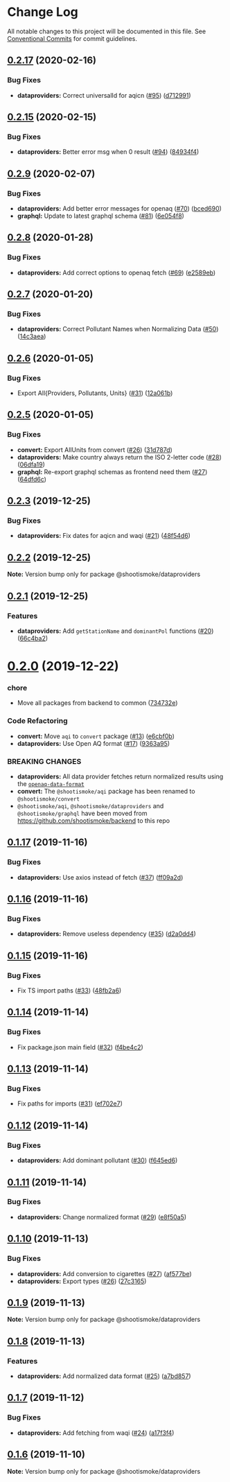 # Change Log

All notable changes to this project will be documented in this file.
See [Conventional Commits](https://conventionalcommits.org) for commit guidelines.

## [0.2.17](https://github.com/shootismoke/common/compare/v0.2.16...v0.2.17) (2020-02-16)


### Bug Fixes

* **dataproviders:** Correct universalId for aqicn ([#95](https://github.com/shootismoke/common/issues/95)) ([d712991](https://github.com/shootismoke/common/commit/d7129911c4dbe4371b0a8e2c7ed874c5e96ff9ea))





## [0.2.15](https://github.com/shootismoke/common/compare/v0.2.14...v0.2.15) (2020-02-15)


### Bug Fixes

* **dataproviders:** Better error msg when 0 result ([#94](https://github.com/shootismoke/common/issues/94)) ([84934f4](https://github.com/shootismoke/common/commit/84934f444c36c72aa1c228c1e81a051348cfa6dd))





## [0.2.9](https://github.com/shootismoke/common/compare/v0.2.8...v0.2.9) (2020-02-07)


### Bug Fixes

* **dataproviders:** Add better error messages for openaq ([#70](https://github.com/shootismoke/common/issues/70)) ([bced690](https://github.com/shootismoke/common/commit/bced690f27fa7336da4db05fe2ac49f6a0a825e2))
* **graphql:** Update to latest graphql schema ([#81](https://github.com/shootismoke/common/issues/81)) ([6e054f8](https://github.com/shootismoke/common/commit/6e054f822ce69797feb74984cb707a982d285947))





## [0.2.8](https://github.com/shootismoke/common/compare/v0.2.7...v0.2.8) (2020-01-28)


### Bug Fixes

* **dataproviders:** Add correct options to openaq fetch ([#69](https://github.com/shootismoke/common/issues/69)) ([e2589eb](https://github.com/shootismoke/common/commit/e2589eb10cdea861384d0f55c2e05f439d1055d7))





## [0.2.7](https://github.com/shootismoke/common/compare/v0.2.6...v0.2.7) (2020-01-20)


### Bug Fixes

* **dataproviders:** Correct Pollutant Names when Normalizing Data ([#50](https://github.com/shootismoke/common/issues/50)) ([14c3aea](https://github.com/shootismoke/common/commit/14c3aeac5fce70dc8d1620aa13c88992320be0bf))





## [0.2.6](https://github.com/shootismoke/common/compare/v0.2.5...v0.2.6) (2020-01-05)


### Bug Fixes

* Export All{Providers, Pollutants, Units} ([#31](https://github.com/shootismoke/common/issues/31)) ([12a061b](https://github.com/shootismoke/common/commit/12a061ba0b892719efbf4fa66033ea61b4288bce))





## [0.2.5](https://github.com/shootismoke/common/compare/v0.2.4...v0.2.5) (2020-01-05)


### Bug Fixes

* **convert:** Export AllUnits from convert ([#26](https://github.com/shootismoke/common/issues/26)) ([31d787d](https://github.com/shootismoke/common/commit/31d787d0d2d9974a2f09076f9d0611dcfa2888eb))
* **dataproviders:** Make country always return the ISO 2-letter code ([#28](https://github.com/shootismoke/common/issues/28)) ([06dfa19](https://github.com/shootismoke/common/commit/06dfa19a71df0f0a58ac23a78a21f07de2699b0b))
* **graphql:** Re-export graphql schemas as frontend need them ([#27](https://github.com/shootismoke/common/issues/27)) ([64dfd6c](https://github.com/shootismoke/common/commit/64dfd6ccb3b8221a9d0f3a947f40245900469fde))





## [0.2.3](https://github.com/shootismoke/common/compare/v0.2.2...v0.2.3) (2019-12-25)


### Bug Fixes

* **dataproviders:** Fix dates for aqicn and waqi ([#21](https://github.com/shootismoke/common/issues/21)) ([48f54d6](https://github.com/shootismoke/common/commit/48f54d69a94866818ec2c54efaa769dcd9128120))





## [0.2.2](https://github.com/shootismoke/common/compare/v0.2.1...v0.2.2) (2019-12-25)

**Note:** Version bump only for package @shootismoke/dataproviders





## [0.2.1](https://github.com/shootismoke/common/compare/v0.2.0...v0.2.1) (2019-12-25)


### Features

* **dataproviders:** Add `getStationName` and `dominantPol` functions ([#20](https://github.com/shootismoke/common/issues/20)) ([66c4ba2](https://github.com/shootismoke/common/commit/66c4ba2873598e039cc49adbc0eb23b1afbc7453))





# [0.2.0](https://github.com/shootismoke/common/compare/v0.1.17...v0.2.0) (2019-12-22)


### chore

* Move all packages from backend to common ([734732e](https://github.com/shootismoke/common/commit/734732ee77a66017f5a51f010a1d17bcce547fbf))


### Code Refactoring

* **convert:** Move `aqi` to `convert` package ([#13](https://github.com/shootismoke/common/issues/13)) ([e6cbf0b](https://github.com/shootismoke/common/commit/e6cbf0bde8a551dc809448c8d8d292db81ce6e98))
* **dataproviders:** Use Open AQ format ([#17](https://github.com/shootismoke/common/issues/17)) ([9363a95](https://github.com/shootismoke/common/commit/9363a954f26f9e013fd3222aac305c6f664208e5))


### BREAKING CHANGES

* **dataproviders:** All data provider fetches return normalized results using the [`openaq-data-format`](https://github.com/openaq/openaq-data-format)
* **convert:** The `@shootismoke/aqi` package has been renamed to `@shootismoke/convert`
* `@shootismoke/aqi`, `@shootismoke/dataproviders` and `@shootismoke/graphql` have been moved from https://github.com/shootismoke/backend to this repo





## [0.1.17](https://github.com/shootismoke/backend/compare/v0.1.16...v0.1.17) (2019-11-16)


### Bug Fixes

* **dataproviders:** Use axios instead of fetch ([#37](https://github.com/shootismoke/backend/issues/37)) ([ff09a2d](https://github.com/shootismoke/backend/commit/ff09a2d828f079e988c8917126e09573fdbbeadb))





## [0.1.16](https://github.com/shootismoke/backend/compare/v0.1.15...v0.1.16) (2019-11-16)


### Bug Fixes

* **dataproviders:** Remove useless dependency ([#35](https://github.com/shootismoke/backend/issues/35)) ([d2a0dd4](https://github.com/shootismoke/backend/commit/d2a0dd4919259a51e629fc25404a69acbf839fc3))





## [0.1.15](https://github.com/shootismoke/backend/compare/v0.1.14...v0.1.15) (2019-11-16)


### Bug Fixes

* Fix TS import paths ([#33](https://github.com/shootismoke/backend/issues/33)) ([48fb2a6](https://github.com/shootismoke/backend/commit/48fb2a6af989a9295518383710f9b55661e7f401))





## [0.1.14](https://github.com/shootismoke/backend/compare/v0.1.13...v0.1.14) (2019-11-14)


### Bug Fixes

* Fix package.json main field ([#32](https://github.com/shootismoke/backend/issues/32)) ([f4be4c2](https://github.com/shootismoke/backend/commit/f4be4c25824c3256407bb309cb37a8dd8e51f1b5))





## [0.1.13](https://github.com/shootismoke/backend/compare/v0.1.12...v0.1.13) (2019-11-14)


### Bug Fixes

* Fix paths for imports ([#31](https://github.com/shootismoke/backend/issues/31)) ([ef702e7](https://github.com/shootismoke/backend/commit/ef702e7f195c6abfd2c402aad3736e6ab6145688))





## [0.1.12](https://github.com/shootismoke/backend/compare/v0.1.11...v0.1.12) (2019-11-14)


### Bug Fixes

* **dataproviders:** Add dominant pollutant ([#30](https://github.com/shootismoke/backend/issues/30)) ([f645ed6](https://github.com/shootismoke/backend/commit/f645ed6d35856293e065094a6ae0e5b3ddeeba9a))





## [0.1.11](https://github.com/shootismoke/backend/compare/v0.1.10...v0.1.11) (2019-11-14)


### Bug Fixes

* **dataproviders:** Change normalized format ([#29](https://github.com/shootismoke/backend/issues/29)) ([e8f50a5](https://github.com/shootismoke/backend/commit/e8f50a527ed1a84852c462fd1dfe14c9fe08e319))





## [0.1.10](https://github.com/shootismoke/backend/compare/v0.1.9...v0.1.10) (2019-11-13)


### Bug Fixes

* **dataproviders:** Add conversion to cigarettes ([#27](https://github.com/shootismoke/backend/issues/27)) ([af577be](https://github.com/shootismoke/backend/commit/af577befd72d35a530fa4516337e0f70bb9c2e40))
* **dataproviders:** Export types ([#26](https://github.com/shootismoke/backend/issues/26)) ([27c3165](https://github.com/shootismoke/backend/commit/27c31658b48f550ce72baa1e394fdec9ec65ebf7))





## [0.1.9](https://github.com/shootismoke/backend/compare/v0.1.8...v0.1.9) (2019-11-13)

**Note:** Version bump only for package @shootismoke/dataproviders





## [0.1.8](https://github.com/shootismoke/backend/compare/v0.1.7...v0.1.8) (2019-11-13)


### Features

* **dataproviders:** Add normalized data format ([#25](https://github.com/shootismoke/backend/issues/25)) ([a7bd857](https://github.com/shootismoke/backend/commit/a7bd857603c43171f761b0c9a1e61949a828c723))





## [0.1.7](https://github.com/shootismoke/backend/compare/v0.1.6...v0.1.7) (2019-11-12)


### Bug Fixes

* **dataproviders:** Add fetching from waqi ([#24](https://github.com/shootismoke/backend/issues/24)) ([a17f3f4](https://github.com/shootismoke/backend/commit/a17f3f4e7ffda5fab5e3a7a01d57a55eaa9740eb))





## [0.1.6](https://github.com/shootismoke/backend/compare/v0.1.5...v0.1.6) (2019-11-10)

**Note:** Version bump only for package @shootismoke/dataproviders
